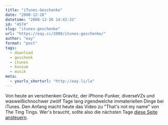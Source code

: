 ```yaml
---
title: "iTunes-Geschenke"
date: "2008-12-26"
datetime: "2008-12-26 14:42:31"
id: "4574"
slug: "itunes-geschenke"
url: "https://eay.cc/2008/itunes-geschenke/"
author: "eay"
format: "post"
tags:
  - download
  - geschenk
  - itunes
  - konsum
  - musik
meta:
  - yourls_shorturl: "http://eay.li/la"
---
```


Von heute an verschenken Gravitz, der iPhone-Funker, diverseVZs und wasweißichnochwer zwölf Tage lang irgendwelche immateriellen Dinge bei iTunes. Den Anfang macht heute das Video zu "That's not my name" von The Ting Tings. Wer's braucht, sollte also die nächsten Tage [diese Seite ansteuern](http://www.itunes12tagegeschenke.de/).
